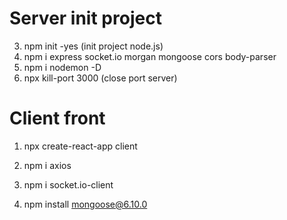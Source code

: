 # Server init project
3. npm init -yes (init project node.js)
2.    npm i express socket.io morgan mongoose cors body-parser
3. npm i nodemon -D
4. npx kill-port 3000 (close port server)


# Client front

1. npx create-react-app client
2. npm i axios
3. npm i socket.io-client

4. npm install mongoose@6.10.0

